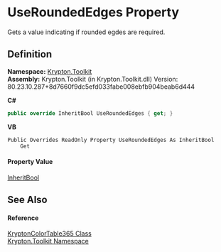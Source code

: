 # UseRoundedEdges Property


Gets a value indicating if rounded egdes are required.



## Definition
**Namespace:** <a href="79d2eac2-21f4-54ff-7552-b20c33c30600.md">Krypton.Toolkit</a>  
**Assembly:** Krypton.Toolkit (in Krypton.Toolkit.dll) Version: 80.23.10.287+8d7660f9dc5efd033fabe008ebfb904beab6d444

**C#**
``` C#
public override InheritBool UseRoundedEdges { get; }
```
**VB**
``` VB
Public Overrides ReadOnly Property UseRoundedEdges As InheritBool
	Get
```



#### Property Value
<a href="60db1ece-3db4-87d6-8a1c-3999d61b06c0.md">InheritBool</a>

## See Also


#### Reference
<a href="7ca5c002-d169-8f60-2328-501350d97540.md">KryptonColorTable365 Class</a>  
<a href="79d2eac2-21f4-54ff-7552-b20c33c30600.md">Krypton.Toolkit Namespace</a>  
